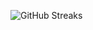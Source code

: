 ![GitHub Streaks](https://github-streaks-mqc9.onrender.com/streak/happilli/image?theme=midnight&cache_bust=1743455906&lang=ja)
